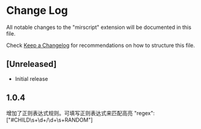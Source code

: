 # Change Log

All notable changes to the "mirscript" extension will be documented in this file.

Check [Keep a Changelog](http://keepachangelog.com/) for recommendations on how to structure this file.

## [Unreleased]

- Initial release

## 1.0.4 
增加了正则表达式规则。可填写正则表达式来匹配高亮
 "regex":["#CHILD\\s+\\d+/\\d+\\s+RANDOM"]